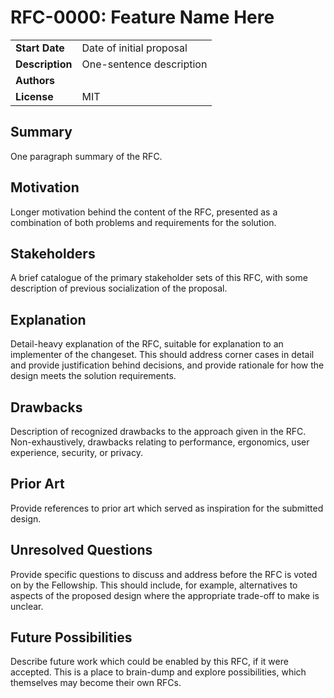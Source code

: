 # RFC-0000: Feature Name Here

|                 |                                                                                             |
| --------------- | ------------------------------------------------------------------------------------------- |
| **Start Date**  | Date of initial proposal                                                                    |
| **Description** | One-sentence description                                                                    |
| **Authors**     |                                                                                             |
| **License**     | MIT                                                                                         |

## Summary

One paragraph summary of the RFC.

## Motivation

Longer motivation behind the content of the RFC, presented as a combination of both problems and requirements for the solution.

## Stakeholders

A brief catalogue of the primary stakeholder sets of this RFC, with some description of previous socialization of the proposal.

## Explanation

Detail-heavy explanation of the RFC, suitable for explanation to an implementer of the changeset. This should address corner cases in detail and provide justification behind decisions, and provide rationale for how the design meets the solution requirements.

## Drawbacks

Description of recognized drawbacks to the approach given in the RFC. Non-exhaustively, drawbacks relating to performance, ergonomics, user experience, security, or privacy.

## Prior Art

Provide references to prior art which served as inspiration for the submitted design.

## Unresolved Questions

Provide specific questions to discuss and address before the RFC is voted on by the Fellowship. This should include, for example, alternatives to aspects of the proposed design where the appropriate trade-off to make is unclear.

## Future Possibilities

Describe future work which could be enabled by this RFC, if it were accepted. This is a place to brain-dump and explore possibilities, which themselves may become their own RFCs.
